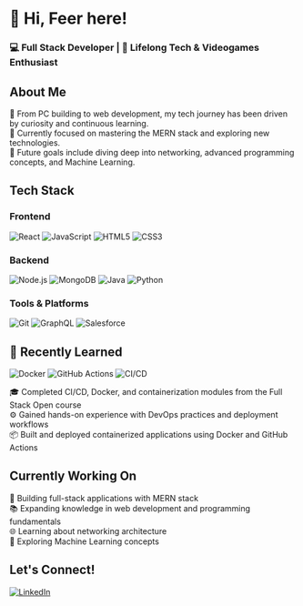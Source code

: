 # 👋 Hi, Feer here!

### 💻 Full Stack Developer | 🌱 Lifelong Tech & Videogames Enthusiast

## About Me
🚀 From PC building to web development, my tech journey has been driven by curiosity and continuous learning.  
🎯 Currently focused on mastering the MERN stack and exploring new technologies.  
🔭 Future goals include diving deep into networking, advanced programming concepts, and Machine Learning.

## Tech Stack
### Frontend
![React](https://img.shields.io/badge/-React-61DAFB?logo=react&logoColor=white&style=flat)
![JavaScript](https://img.shields.io/badge/-JavaScript-F7DF1E?logo=javascript&logoColor=black&style=flat)
![HTML5](https://img.shields.io/badge/-HTML5-E34F26?logo=html5&logoColor=white&style=flat)
![CSS3](https://img.shields.io/badge/-CSS3-1572B6?logo=css3&logoColor=white&style=flat)

### Backend
![Node.js](https://img.shields.io/badge/-Node.js-339933?logo=node.js&logoColor=white&style=flat)
![MongoDB](https://img.shields.io/badge/-MongoDB-47A248?logo=mongodb&logoColor=white&style=flat)
![Java](https://img.shields.io/badge/-Java-007396?logo=java&logoColor=white&style=flat)
![Python](https://img.shields.io/badge/-Python-3776AB?logo=python&logoColor=white&style=flat)

### Tools & Platforms
![Git](https://img.shields.io/badge/-Git-F05032?logo=git&logoColor=white&style=flat)
![GraphQL](https://img.shields.io/badge/-GraphQL-E10098?logo=graphql&logoColor=white&style=flat)
![Salesforce](https://img.shields.io/badge/-Salesforce-00A1E0?logo=salesforce&logoColor=white&style=flat)

## 🧠 Recently Learned
![Docker](https://img.shields.io/badge/-Docker-2496ED?logo=docker&logoColor=white&style=flat)
![GitHub Actions](https://img.shields.io/badge/-GitHub%20Actions-2088FF?logo=github-actions&logoColor=white&style=flat)
![CI/CD](https://img.shields.io/badge/-CI%2FCD-0A0A0A?logo=github&logoColor=white&style=flat)

🎓 Completed CI/CD, Docker, and containerization modules from the Full Stack Open course  
⚙️ Gained hands-on experience with DevOps practices and deployment workflows  
📦 Built and deployed containerized applications using Docker and GitHub Actions

## Currently Working On
🔨 Building full-stack applications with MERN stack  
📚 Expanding knowledge in web development and programming fundamentals  
🌐 Learning about networking architecture  
🤖 Exploring Machine Learning concepts

## Let's Connect!
[![LinkedIn](https://img.shields.io/badge/-LinkedIn-0A66C2?logo=linkedin&logoColor=white&style=flat)](https://www.linkedin.com/in/fernando-verdus-martinez/)
